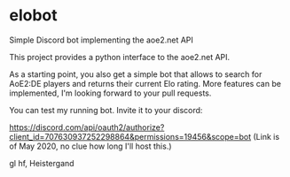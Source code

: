 # elobot
Simple Discord bot implementing the aoe2.net API

This project provides a python interface to the aoe2.net API.

As a starting point, you also get a simple bot that allows to search for AoE2:DE players and returns their current Elo rating. 
More features can be implemented, I'm looking forward to your pull requests.

You can test my running bot. Invite it to your discord:

https://discord.com/api/oauth2/authorize?client_id=707630937252298864&permissions=19456&scope=bot 
(Link is of May 2020, no clue how long I'll host this.)


gl hf, Heistergand
